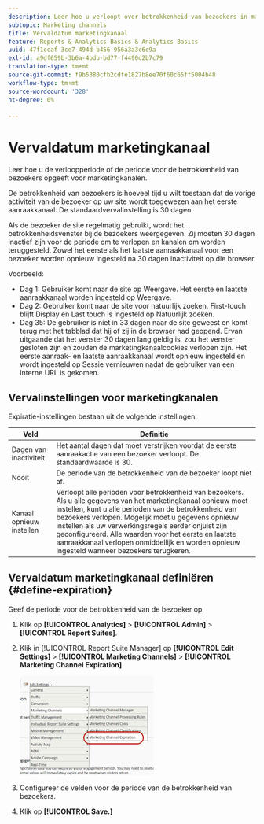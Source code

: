 ```yaml
---
description: Leer hoe u verloopt over betrokkenheid van bezoekers in marketingkanalen.
subtopic: Marketing channels
title: Vervaldatum marketingkanaal
feature: Reports & Analytics Basics & Analytics Basics
uuid: 47f1ccaf-3ce7-494d-b456-956a3a3c6c9a
exl-id: a9df659b-3b6a-4bdb-bd77-f4490d2b7c79
translation-type: tm+mt
source-git-commit: f9b5380cfb2cdfe1827b8ee70f60c65ff5004b48
workflow-type: tm+mt
source-wordcount: '328'
ht-degree: 0%

---
```


# Vervaldatum marketingkanaal

Leer hoe u de verloopperiode of de periode voor de betrokkenheid van bezoekers opgeeft voor marketingkanalen.

De betrokkenheid van bezoekers is hoeveel tijd u wilt toestaan dat de vorige activiteit van de bezoeker op uw site wordt toegewezen aan het eerste aanraakkanaal. De standaardvervalinstelling is 30 dagen.

Als de bezoeker de site regelmatig gebruikt, wordt het betrokkenheidsvenster bij de bezoekers weergegeven. Zij moeten 30 dagen inactief zijn voor de periode om te verlopen en kanalen om worden teruggesteld. Zowel het eerste als het laatste aanraakkanaal voor een bezoeker worden opnieuw ingesteld na 30 dagen inactiviteit op die browser.

Voorbeeld:

* Dag 1: Gebruiker komt naar de site op Weergave. Het eerste en laatste aanraakkanaal worden ingesteld op Weergave.
* Dag 2: Gebruiker komt naar de site voor natuurlijk zoeken. First-touch blijft Display en Last touch is ingesteld op Natuurlijk zoeken.
* Dag 35: De gebruiker is niet in 33 dagen naar de site geweest en komt terug met het tabblad dat hij of zij in de browser had geopend. Ervan uitgaande dat het venster 30 dagen lang geldig is, zou het venster gesloten zijn en zouden de marketingkanaalcookies verlopen zijn. Het eerste aanraak- en laatste aanraakkanaal wordt opnieuw ingesteld en wordt ingesteld op Sessie vernieuwen nadat de gebruiker van een interne URL is gekomen.

## Vervalinstellingen voor marketingkanalen

Expiratie-instellingen bestaan uit de volgende instellingen:

| Veld | Definitie |
|--- |--- |
| Dagen van inactiviteit | Het aantal dagen dat moet verstrijken voordat de eerste aanraakactie van een bezoeker verloopt. De standaardwaarde is 30. |
| Nooit | De periode van de betrokkenheid van de bezoeker loopt niet af. |
| Kanaal opnieuw instellen | Verloopt alle perioden voor betrokkenheid van bezoekers.  Als u alle gegevens van het marketingkanaal opnieuw moet instellen, kunt u alle perioden van de betrokkenheid van bezoekers verlopen. Mogelijk moet u gegevens opnieuw instellen als uw verwerkingsregels eerder onjuist zijn geconfigureerd. Alle waarden voor het eerste en laatste aanraakkanaal verlopen onmiddellijk en worden opnieuw ingesteld wanneer bezoekers terugkeren. |

## Vervaldatum marketingkanaal definiëren {#define-expiration}

Geef de periode voor de betrokkenheid van de bezoeker op.

1. Klik op **[!UICONTROL Analytics]** > **[!UICONTROL Admin]** > **[!UICONTROL Report Suites]**.
2. Klik in [!UICONTROL Report Suite Manager] op **[!UICONTROL Edit Settings]** > **[!UICONTROL Marketing Channels]** > **[!UICONTROL Marketing Channel Expiration]**.

   ![](assets/mchannel_expiration.png)

3. Configureer de velden voor de periode van de betrokkenheid van bezoekers.
4. Klik op **[!UICONTROL Save.]**
